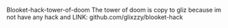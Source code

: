 Blooket-hack-tower-of-doom 
The tower of doom is copy to gliz because im not have any hack and LINK: github.com/glixzzy/blooket-hack

